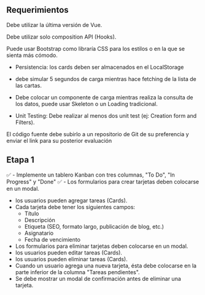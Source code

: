 ## Requerimientos

Debe utilizar la última versión de Vue.

Debe utilizar solo composition API (Hooks).

Puede usar Bootstrap como libraría CSS para los estilos o en la que se sienta más cómodo.

- Persistencia: los cards deben ser almacenados en el LocalStorage

- debe simular 5 segundos de carga mientras hace fetching de la lista de las cartas.

- Debe colocar un componente de carga mientras realiza la consulta de los datos, puede usar Skeleton o un Loading tradicional.

- Unit Testing: Debe realizar al menos dos unit test (ej: Creation form and Filters).

El código fuente debe subirlo a un repositorio de Git de su preferencia y enviar el link para su posterior evaluación


## Etapa 1

✅ - Implemente un tablero Kanban con tres columnas, "To Do", "In Progress" y "Done"
✅ - Los formularios para crear tarjetas deben colocarse en un modal. 
- los usuarios pueden agregar tareas (Cards).
- Cada tarjeta debe tener los siguientes campos: 
    - Título 
    - Descripción 
    - Etiqueta (SEO, formato largo, publicación de blog, etc.) 
    - Asignatario 
    - Fecha de vencimiento
- Los formularios para eliminar tarjetas deben colocarse en un modal. 
- los usuarios pueden editar tareas (Cards).
- los usuarios pueden eliminar tareas (Cards). 
- Cuando un usuario agrega una nueva tarjeta, ésta debe colocarse en la parte inferior de la columna "Tareas pendientes".
- Se debe mostrar un modal de confirmación antes de eliminar una tarjeta.

